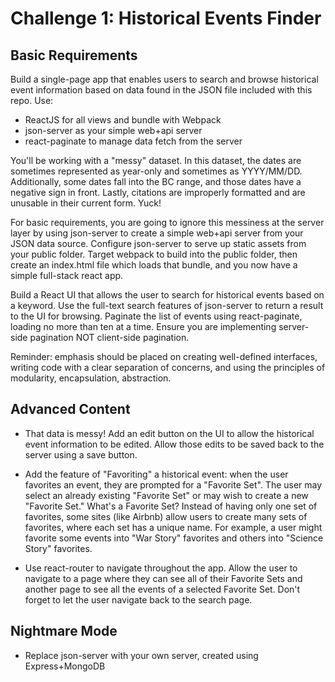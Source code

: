 # Challenge 1: Historical Events Finder
## Basic Requirements

Build a single-page app that enables users to search and browse historical event information based on data found in the JSON file included with this repo. Use:

* ReactJS for all views and bundle with Webpack
* json-server  as your simple web+api server
* react-paginate  to manage data fetch from the server

You'll be working with a "messy" dataset. In this dataset, the dates are sometimes represented as year-only and sometimes as YYYY/MM/DD. Additionally, some dates fall into the BC range, and those dates have a negative sign in front. Lastly, citations are improperly formatted and are unusable in their current form. Yuck!

For basic requirements, you are going to ignore this messiness at the server layer by using json-server to create a simple web+api server from your JSON data source. Configure json-server to serve up static assets from your public folder. Target webpack to build into the public folder, then create an index.html file which loads that bundle, and you now have a simple full-stack react app.

Build a React UI that allows the user to search for historical events based on a keyword. Use the full-text search features of json-server to return a result to the UI for browsing. Paginate the list of events using react-paginate, loading no more than ten at a time. Ensure you are implementing server-side pagination  NOT client-side pagination.

Reminder: emphasis should be placed on creating well-defined interfaces, writing code with a clear separation of concerns, and using the principles of modularity, encapsulation, abstraction.

## Advanced Content
* That data is messy! Add an edit button on the UI to allow the historical event information to be edited. Allow those edits to be saved back to the server using a save button.

* Add the feature of "Favoriting" a historical event: when the user favorites an event, they are prompted for a "Favorite Set". The user may select an already existing "Favorite Set" or may wish to create a new "Favorite Set." What's a Favorite Set? Instead of having only one set of favorites, some sites (like Airbnb) allow users to create many sets of favorites, where each set has a unique name. For example, a user might favorite some events into "War Story" favorites and others into "Science Story" favorites.

* Use react-router to navigate throughout the app. Allow the user to navigate to a page where they can see all of their Favorite Sets and another page to see all the events of a selected Favorite Set. Don't forget to let the user navigate back to the search page.

## Nightmare Mode
* Replace json-server with your own server, created using Express+MongoDB